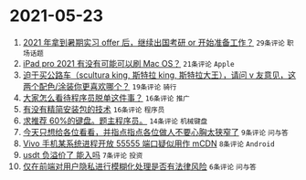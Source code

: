 # 2021-05-23

1. [2021 年拿到暑期实习 offer 后，继续出国考研 or 开始准备工作？](https://www.v2ex.com/t/778644) `29条评论` `职场话题`
1. [iPad pro 2021 有没有可能可以刷 Mac OS？](https://www.v2ex.com/t/778642) `21条评论` `Apple`
1. [迫于买公路车（scultura king, 斯特拉 king, 斯特拉大王），请问 v 友意见，这两个配色/涂装你更喜欢哪个？](https://www.v2ex.com/t/778633) `19条评论` `骑行`
1. [大家怎么看待程序员脱单这件事？](https://www.v2ex.com/t/778639) `16条评论` `推广`
1. [有没有精简安装包的技术](https://www.v2ex.com/t/778632) `16条评论` `程序员`
1. [求推荐 60%的键盘。题主程序员。](https://www.v2ex.com/t/778654) `14条评论` `机械键盘`
1. [今天只想给各位看看，并指点指点各位做人不要心胸太狭窄了](https://www.v2ex.com/t/778668) `9条评论` `问与答`
1. [Vivo 手机某系统进程开放 55555 端口疑似用作 mCDN](https://www.v2ex.com/t/778678) `8条评论` `Android`
1. [usdt 负溢价了 能入吗](https://www.v2ex.com/t/778650) `7条评论` `投资`
1. [仅在前端对用户隐私进行模糊化处理是否有法律风险](https://www.v2ex.com/t/778659) `6条评论` `问与答`
